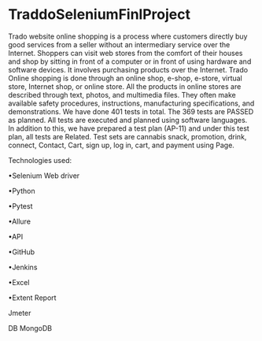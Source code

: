 # TraddoSeleniumFinlProject
Trado website online shopping is a process where customers directly buy good services from a seller without an intermediary service over the Internet. 
Shoppers can visit web stores from the comfort of their houses and shop by sitting in front of a computer or in front of using hardware and software devices. 
It involves purchasing products over the Internet. Trado Online shopping is done through an online shop, e-shop, e-store, virtual store, Internet shop, or online store.
All the products in online stores are described through text, photos, and multimedia files.
They often make available safety procedures, instructions, manufacturing specifications, and demonstrations.
We have done 401 tests in total. The 369 tests are PASSED as planned. All tests are executed and planned using software languages.  
In addition to this, we have prepared a test plan (AP-11) and under this test plan, all tests are Related. 
Test sets are cannabis snack, promotion, drink, connect, Contact, Cart, sign up, log in, cart, and payment using Page. 

Technologies used: 

 •Selenium Web driver 

 •Python  

•Pytest  

•Allure 

 •API  

•GitHub  

•Jenkins  

•Excel  

•Extent Report 

Jmeter 

DB 
MongoDB 

 
